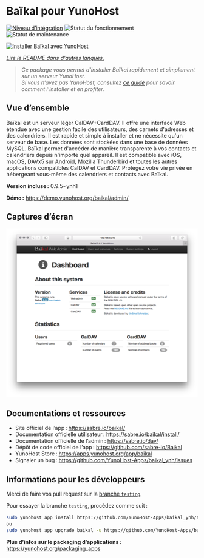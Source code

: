 <!--
Nota bene : ce README est automatiquement généré par <https://github.com/YunoHost/apps/tree/master/tools/readme_generator>
Il NE doit PAS être modifié à la main.
-->

# Baïkal pour YunoHost

[![Niveau d’intégration](https://dash.yunohost.org/integration/baikal.svg)](https://ci-apps.yunohost.org/ci/apps/baikal/) ![Statut du fonctionnement](https://ci-apps.yunohost.org/ci/badges/baikal.status.svg) ![Statut de maintenance](https://ci-apps.yunohost.org/ci/badges/baikal.maintain.svg)

[![Installer Baïkal avec YunoHost](https://install-app.yunohost.org/install-with-yunohost.svg)](https://install-app.yunohost.org/?app=baikal)

*[Lire le README dans d'autres langues.](./ALL_README.md)*

> *Ce package vous permet d’installer Baïkal rapidement et simplement sur un serveur YunoHost.*  
> *Si vous n’avez pas YunoHost, consultez [ce guide](https://yunohost.org/install) pour savoir comment l’installer et en profiter.*

## Vue d’ensemble

Baïkal est un serveur léger CalDAV+CardDAV. Il offre une interface Web étendue avec une gestion facile des utilisateurs, des carnets d'adresses et des calendriers. Il est rapide et simple à installer et ne nécessite qu'un serveur de base. Les données sont stockées dans une base de données MySQL. Baïkal permet d'accéder de manière transparente à vos contacts et calendriers depuis n'importe quel appareil. Il est compatible avec iOS, macOS, DAVx5 sur Android, Mozilla Thunderbird et toutes les autres applications compatibles CalDAV et CardDAV. Protégez votre vie privée en hébergeant vous-même des calendriers et contacts avec Baïkal.

**Version incluse :** 0.9.5~ynh1

**Démo :** <https://demo.yunohost.org/baikal/admin/>

## Captures d’écran

![Capture d’écran de Baïkal](./doc/screenshots/baikal-in-use.png)

## Documentations et ressources

- Site officiel de l’app : <https://sabre.io/baikal/>
- Documentation officielle utilisateur : <https://sabre.io/baikal/install/>
- Documentation officielle de l’admin : <https://sabre.io/dav/>
- Dépôt de code officiel de l’app : <https://github.com/sabre-io/Baikal>
- YunoHost Store : <https://apps.yunohost.org/app/baikal>
- Signaler un bug : <https://github.com/YunoHost-Apps/baikal_ynh/issues>

## Informations pour les développeurs

Merci de faire vos pull request sur la [branche `testing`](https://github.com/YunoHost-Apps/baikal_ynh/tree/testing).

Pour essayer la branche `testing`, procédez comme suit :

```bash
sudo yunohost app install https://github.com/YunoHost-Apps/baikal_ynh/tree/testing --debug
ou
sudo yunohost app upgrade baikal -u https://github.com/YunoHost-Apps/baikal_ynh/tree/testing --debug
```

**Plus d’infos sur le packaging d’applications :** <https://yunohost.org/packaging_apps>
